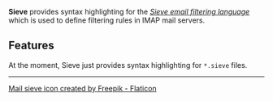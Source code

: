 **Sieve** provides syntax highlighting for the [*Sieve email filtering language*](https://datatracker.ietf.org/doc/html/rfc5228) which is used to define filtering rules in IMAP mail servers.

## Features

At the moment, Sieve just provides syntax highlighting for `*.sieve` files.

<hr>
<a href="https://www.flaticon.com/free-icons/filter" title="filter icons">Mail sieve icon created by Freepik - Flaticon</a>
